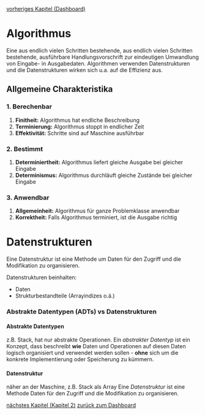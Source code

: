 [vorheriges Kapitel (Dashboard)](-Dashboard.md)

# Algorithmus

Eine aus endlich vielen Schritten bestehende, aus endlich vielen Schritten bestehende, ausführbare Handlungsvorschrift zur eindeutigen Umwandlung von Eingabe- in Ausgabedaten.
Algorithmen verwenden Datenstrukturen und die Datenstrukturen wirken sich u.a. auf die Effizienz aus.

## Allgemeine Charakteristika

### 1. Berechenbar

1. **Finitheit:** Algorithmus hat endliche Beschreibung
1. **Terminierung:** Algorithmus stoppt in endlicher Zeit
1. **Effektivität:** Schritte sind auf Maschine ausführbar

### 2. Bestimmt

1. **Determiniertheit:** Algorithmus liefert gleiche Ausgabe bei gleicher Eingabe
1. **Determinismus:** Algorithmus durchläuft gleiche Zustände bei gleicher Eingabe

### 3. Anwendbar

1. **Allgemeinheit:** Algorithmus für ganze Problemklasse anwendbar
1. **Korrektheit:** Falls Algorithmus terminiert, ist die Ausgabe richtig

# Datenstrukturen

Eine Datenstruktur ist eine Methode um Daten für den Zugriff und die Modifikation zu organisieren.

Datenstrukturen beinhalten:

* Daten
* Strukturbestandteile (Arrayindizes o.ä.)

### Abstrakte Datentypen (ADTs) vs Datenstrukturen

#### Abstrakte Datentypen

z.B. Stack, hat nur abstrakte Operationen.
Ein *abstrakter Datentyp* ist ein Konzept, dass beschreibt **wie** Daten und Operationen auf diesen Daten logisch organisiert und verwendet werden sollen - **ohne** sich um die konkrete Implementierung oder Speicherung zu kümmern.

#### Datenstruktur

näher an der Maschine, z.B. Stack als Array
Eine *Datenstruktur* ist eine Methode Daten für den Zugriff und die Modifikation zu organisieren.

[nächstes Kapitel (Kapitel 2)](Kapitel%2002%20-%20Sortieren.md)
[zurück zum Dashboard](-Dashboard.md)
